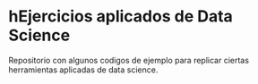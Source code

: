 # hEjercicios aplicados de Data Science

Repositorio con algunos codigos de ejemplo para replicar ciertas herramientas aplicadas de data science.
